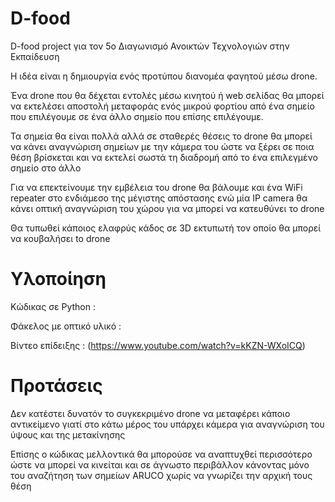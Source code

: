 # D-food
D-food project για τον 5ο Διαγωνισμό Ανοικτών Τεχνολογιών στην Εκπαίδευση

Η ιδέα είναι η δημιουργία ενός προτύπου διανομέα φαγητού μέσω drone.

Ένα drone που θα δέχεται εντολές μέσω κινητού ή web σελίδας θα μπορεί να εκτελέσει αποστολή μεταφοράς ενός μικρού φορτίου από ένα σημείο που επιλέγουμε σε ένα άλλο σημείο που επίσης επιλέγουμε. 

Τα σημεία θα είναι πολλά αλλά σε σταθερές θέσεις το drone θα μπορεί να κάνει αναγνώριση σημείων με την κάμερα του ώστε να ξέρει σε ποια θέση βρίσκεται και να εκτελεί σωστά τη διαδρομή από το ένα επιλεγμένο σημείο στο άλλο

Για να επεκτείνουμε την εμβέλεια του drone θα βάλουμε και ένα WiFi repeater στο ενδιάμεσο της μέγιστης απόστασης ενώ μία IP camera θα κάνει οπτική αναγνώριση του χώρου για να μπορεί να κατευθύνει το drone

Θα τυπωθεί κάποιος ελαφρύς κάδος σε 3D εκτυπωτή τον οποίο θα μπορεί να κουβαλήσει to drone

<H1>Υλοποίηση</H1>

Κώδικας σε Python : 

Φάκελος με οπτικό υλικό :

Βίντεο επίδειξης : (https://www.youtube.com/watch?v=kKZN-WXoICQ)

<H1>Προτάσεις</H1>

Δεν κατέστει δυνατόν το συγκεκριμένο drone να μεταφέρει κάποιο αντικείμενο γιατί στο κάτω μέρος του υπάρχει κάμερα για αναγνώριση του ύψους και της μετακίνησης 

Επίσης ο κώδικας μελλοντικά θα μπορούσε να αναπτυχθεί περισσότερο ώστε να μπορεί να κινείται και σε άγνωστο περιβάλλον κάνοντας μόνο του αναζήτηση των σημείων ARUCO χωρίς να γνωρίζει την αρχική τους θέση
